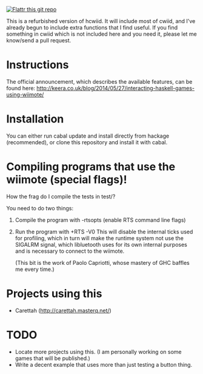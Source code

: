 [![Flattr this git repo](http://api.flattr.com/button/flattr-badge-large.png)](https://flattr.com/submit/auto?user_id=ivanperez-keera&url=https://github.com/ivanperez-keera/hcwiid&title=HCwiid&language=&tags=github&category=software) 

This is a refurbished version of hcwiid. It will include most of cwiid,
and I've already begun to include extra functions that I find useful.
If you find something in cwiid which is not included here and you need it,
please let me know/send a pull request.

Instructions
============

The official announcement, which describes the available features,
can be found here:
http://keera.co.uk/blog/2014/05/27/interacting-haskell-games-using-wiimote/

Installation
============

You can either run cabal update and install directly from hackage
(recommended), or clone this repository and install it with cabal. 

Compiling programs that use the wiimote (special flags)!
========================================================

How the frag do I compile the tests in test/?

You need to do two things:

1. Compile the program with -rtsopts (enable RTS command line flags)

2. Run the program with +RTS -V0
   This will disable the internal ticks used for profiling, which
   in turn will make the runtime system not use the SIGALRM signal,
   which libluetooth uses for its own internal purposes and is necessary
   to connect to the wiimote.

   (This bit is the work of Paolo Capriotti, whose mastery of GHC
    baffles me every time.)

Projects using this
===================
* Carettah (http://carettah.masterq.net/)

TODO
========
* Locate more projects using this. (I am personally working on some games that
  will be published.)
* Write a decent example that uses more than just testing a button thing.
